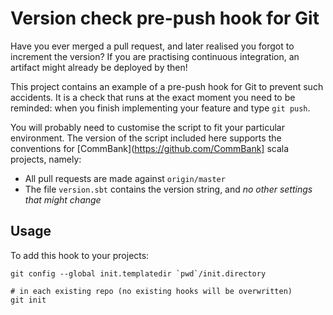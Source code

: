 Version check pre-push hook for Git
===================================

Have you ever merged a pull request, and later realised you forgot to increment the version?
If you are practising continuous integration, an artifact might already be deployed by then!

This project contains an example of a pre-push hook for Git to prevent such accidents.
It is a check that runs at the exact moment you need to be reminded:
when you finish implementing your feature and type `git push`.

You will probably need to customise the script to fit your particular environment.
The version of the script included here supports the conventions for
[CommBank](https://github.com/CommBank] scala projects, namely:

  * All pull requests are made against `origin/master`
  * The file `version.sbt` contains the version string, and *no other settings that might change*


Usage
-----

To add this hook to your projects:

    git config --global init.templatedir `pwd`/init.directory

    # in each existing repo (no existing hooks will be overwritten)
    git init
